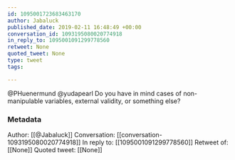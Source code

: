 ```yaml
---
id: 1095001723683463170
author: Jabaluck
published_date: 2019-02-11 16:48:49 +00:00
conversation_id: 1093195080020774918
in_reply_to: 1095001091299778560
retweet: None
quoted_tweet: None
type: tweet
tags:

---
```


@PHuenermund @yudapearl Do you have in mind cases of non-manipulable variables, external validity, or something else?

### Metadata

Author: [[@Jabaluck]]
Conversation: [[conversation-1093195080020774918]]
In reply to: [[1095001091299778560]]
Retweet of: [[None]]
Quoted tweet: [[None]]
